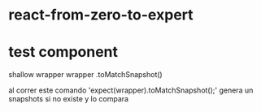# react-from-zero-to-expert

# test component

shallow
wrapper
wrapper .toMatchSnapshot()

al correr este comando 'expect(wrapper).toMatchSnapshot();' genera un snapshots si no existe y lo compara
